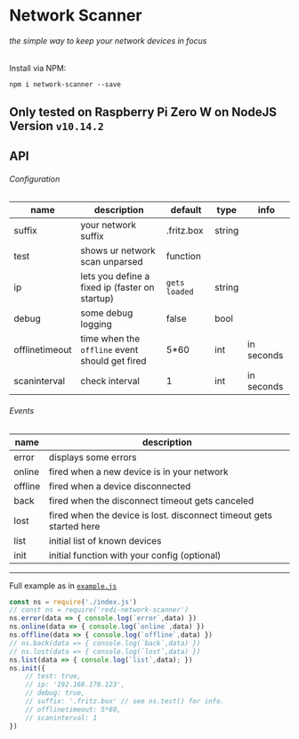 # Network Scanner
###### the simple way to keep your network devices in focus
Install via NPM:
```npm
npm i network-scanner --save
```
Only tested on Raspberry Pi Zero W on NodeJS Version `v10.14.2`
---
## API
###### Configuration
name|description|default|type|info
--- | --- | --- | --- | ---
suffix|your network suffix|.fritz.box|string|
test|shows ur network scan unparsed|function|
ip|lets you define a fixed ip (faster on startup)|`gets loaded`|string|
debug|some debug logging|false|bool|
offlinetimeout|time when the `offline` event should get fired|5*60|int|in seconds
scaninterval|check interval|1|int|in seconds
###### Events
name|description
--- | ---
error|displays some errors
online|fired when a new device is in your network
offline|fired when a device disconnected
back|fired when the disconnect timeout gets canceled
lost|fired when the device is lost. disconnect timeout gets started here
list|initial list of known devices
init|initial function with your config (optional)
---
Full example as in [`example.js`](https://github.com/ReDiGermany/network-scanner/blob/master/example.js)
```javascript
const ns = require('./index.js')
// const ns = require('redi-network-scanner')
ns.error(data => { console.log(`error`,data) })
ns.online(data => { console.log(`online`,data) })
ns.offline(data => { console.log(`offline`,data) })
// ns.back(data => { console.log(`back`,data) })
// ns.lost(data => { console.log(`lost`,data) })
ns.list(data => { console.log(`list`,data); })
ns.init({
	// test: true,
	// ip: '192.168.178.123',
	// debug: true,
	// suffix: '.fritz.box' // see ns.test() for info.
	// offlinetimeout: 5*60,
	// scaninterval: 1
})

```
